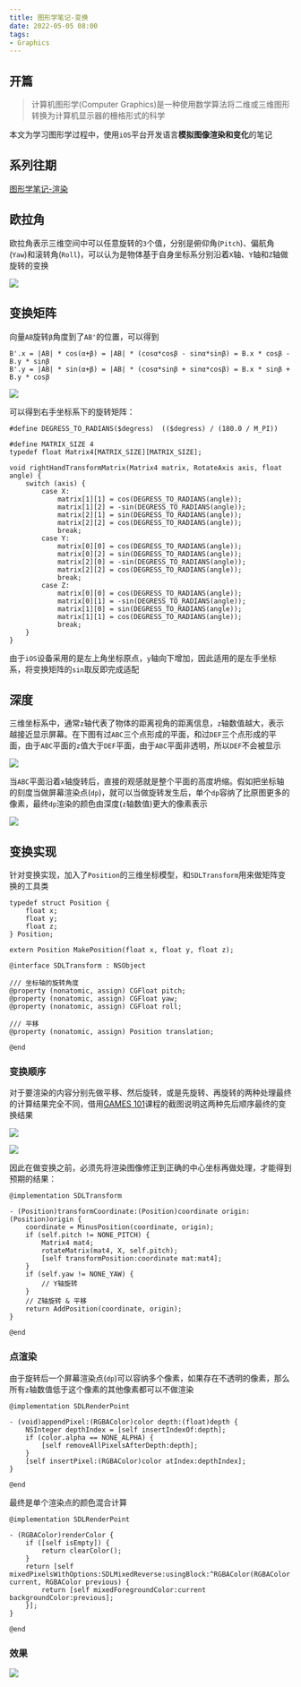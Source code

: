 ```yaml
---
title: 图形学笔记-变换
date: 2022-05-05 08:00
tags:
- Graphics
---
```


## 开篇
> 计算机图形学(Computer Graphics)是一种使用数学算法将二维或三维图形转换为计算机显示器的栅格形式的科学

本文为学习图形学过程中，使用`iOS`平台开发语言**模拟图像渲染和变化**的笔记

## 系列往期
[图形学笔记-渲染](http://sindrilin.com/2022/05/02/graphics_pixels_render.html)

## 欧拉角
欧拉角表示三维空间中可以任意旋转的`3`个值，分别是俯仰角(`Pitch`)、偏航角(`Yaw`)和滚转角(`Roll`)，可以认为是物体基于自身坐标系分别沿着`X`轴、`Y`轴和`Z`轴做旋转的变换

![](https://p3-juejin.byteimg.com/tos-cn-i-k3u1fbpfcp/acc6a4fa53bc403685f9da633d0dd0d8~tplv-k3u1fbpfcp-zoom-1.image)

## 变换矩阵
向量`AB`旋转`β`角度到了`AB'`的位置，可以得到

    B'.x = |AB| * cos(α+β) = |AB| * (cosα*cosβ - sinα*sinβ) = B.x * cosβ - B.y * sinβ
    B'.y = |AB| * sin(α+β) = |AB| * (cosα*sinβ + sinα*cosβ) = B.x * sinβ + B.y * cosβ

![](https://p9-juejin.byteimg.com/tos-cn-i-k3u1fbpfcp/4ab78d1b6bc043af976848ef45f1b01a~tplv-k3u1fbpfcp-watermark.image?)

可以得到右手坐标系下的旋转矩阵：

    #define DEGRESS_TO_RADIANS($degress)  (($degress) / (180.0 / M_PI))
    
    #define MATRIX_SIZE 4
    typedef float Matrix4[MATRIX_SIZE][MATRIX_SIZE];
    
    void rightHandTransformMatrix(Matrix4 matrix, RotateAxis axis, float angle) {
        switch (axis) {
            case X:
                matrix[1][1] = cos(DEGRESS_TO_RADIANS(angle));
                matrix[1][2] = -sin(DEGRESS_TO_RADIANS(angle));
                matrix[2][1] = sin(DEGRESS_TO_RADIANS(angle));
                matrix[2][2] = cos(DEGRESS_TO_RADIANS(angle));
                break;
            case Y:
                matrix[0][0] = cos(DEGRESS_TO_RADIANS(angle));
                matrix[0][2] = sin(DEGRESS_TO_RADIANS(angle));
                matrix[2][0] = -sin(DEGRESS_TO_RADIANS(angle));
                matrix[2][2] = cos(DEGRESS_TO_RADIANS(angle));
                break;
            case Z:
                matrix[0][0] = cos(DEGRESS_TO_RADIANS(angle));
                matrix[0][1] = -sin(DEGRESS_TO_RADIANS(angle));
                matrix[1][0] = sin(DEGRESS_TO_RADIANS(angle));
                matrix[1][1] = cos(DEGRESS_TO_RADIANS(angle));
                break;
        }
    }
    
由于`iOS`设备采用的是左上角坐标原点，`y`轴向下增加，因此适用的是左手坐标系，将变换矩阵的`sin`取反即完成适配

## 深度
三维坐标系中，通常`z`轴代表了物体的距离视角的距离信息，`z`轴数值越大，表示越接近显示屏幕。在下图有过`ABC`三个点形成的平面，和过`DEF`三个点形成的平面，由于`ABC`平面的`z`值大于`DEF`平面，由于`ABC`平面非透明，所以`DEF`不会被显示

![](https://p6-juejin.byteimg.com/tos-cn-i-k3u1fbpfcp/64287887d2124128a0a4beebe0027f26~tplv-k3u1fbpfcp-watermark.image?)

当`ABC`平面沿着`x`轴旋转后，直接的观感就是整个平面的高度坍缩。假如把坐标轴的刻度当做屏幕渲染点(`dp`)，就可以当做旋转发生后，单个`dp`容纳了比原图更多的像素，最终`dp`渲染的颜色由深度(`z`轴数值)更大的像素表示

![](https://p9-juejin.byteimg.com/tos-cn-i-k3u1fbpfcp/c967184947954380897b24e1cb1c50e7~tplv-k3u1fbpfcp-watermark.image?)

## 变换实现
针对变换实现，加入了`Position`的三维坐标模型，和`SDLTransform`用来做矩阵变换的工具类

    typedef struct Position {
        float x;
        float y;
        float z;
    } Position;
    
    extern Position MakePosition(float x, float y, float z);
    
    @interface SDLTransform : NSObject
    
    /// 坐标轴的旋转角度
    @property (nonatomic, assign) CGFloat pitch;
    @property (nonatomic, assign) CGFloat yaw;
    @property (nonatomic, assign) CGFloat roll;
    
    /// 平移
    @property (nonatomic, assign) Position translation;
    
    @end
    
### 变换顺序
对于要渲染的内容分别先做平移、然后旋转，或是先旋转、再旋转的两种处理最终的计算结果完全不同，借用[GAMES 101](https://www.bilibili.com/video/BV1X7411F744?p=3)课程的截图说明这两种先后顺序最终的变换结果

![](https://p9-juejin.byteimg.com/tos-cn-i-k3u1fbpfcp/71d5c504b3aa4df09ac39b3ced548a22~tplv-k3u1fbpfcp-watermark.image?)

![](https://p1-juejin.byteimg.com/tos-cn-i-k3u1fbpfcp/b9df3787fa8f4b699bf7b79158fd0cf6~tplv-k3u1fbpfcp-watermark.image?)

因此在做变换之前，必须先将渲染图像修正到正确的中心坐标再做处理，才能得到预期的结果：

    @implementation SDLTransform
    
    - (Position)transformCoordinate:(Position)coordinate origin:(Position)origin {
        coordinate = MinusPosition(coordinate, origin);
        if (self.pitch != NONE_PITCH) {
            Matrix4 mat4;
            rotateMatrix(mat4, X, self.pitch);
            [self transformPosition:coordinate mat:mat4];
        }
        if (self.yaw != NONE_YAW) {
            // Y轴旋转
        }
        // Z轴旋转 & 平移
        return AddPosition(coordinate, origin);
    }
    
    @end
    
### 点渲染
由于旋转后一个屏幕渲染点(`dp`)可以容纳多个像素，如果存在不透明的像素，那么所有`z`轴数值低于这个像素的其他像素都可以不做渲染

    @implementation SDLRenderPoint
    
    - (void)appendPixel:(RGBAColor)color depth:(float)depth {
        NSInteger depthIndex = [self insertIndexOf:depth];
        if (color.alpha == NONE_ALPHA) {
            [self removeAllPixelsAfterDepth:depth];
        }
        [self insertPixel:(RGBAColor)color atIndex:depthIndex];
    }
    
    @end
    
最终是单个渲染点的颜色混合计算

    @implementation SDLRenderPoint
    
    - (RGBAColor)renderColor {
        if ([self isEmpty]) {
            return clearColor();
        }
        return [self mixedPixelsWithOptions:SDLMixedReverse:usingBlock:^RGBAColor(RGBAColor current, RGBAColor previous) {
            return [self mixedForegroundColor:current backgroundColor:previous];
        }];
    }
    
    @end
    
### 效果

![](https://p6-juejin.byteimg.com/tos-cn-i-k3u1fbpfcp/c4179fa120614b7eb90286e6d5e34067~tplv-k3u1fbpfcp-watermark.image?)
